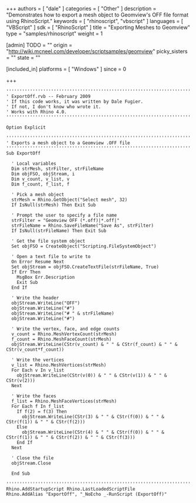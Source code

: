 +++
authors = [ "dale" ]
categories = [ "Other" ]
description = "Demonstrates how to export a mesh object to Geomview's OFF file format using RhinoScript."
keywords = [ "rhinoscript", "vbscript" ]
languages = [ "VBScript" ]
sdk = [ "RhinoScript" ]
title = "Exporting Meshes to Geomview"
type = "samples/rhinoscript"
weight = 1

[admin]
TODO = ""
origin = "http://wiki.mcneel.com/developer/scriptsamples/geomview"
picky_sisters = ""
state = ""

[included_in]
platforms = [ "Windows" ]
since = 0

+++

```vbnet
'''''''''''''''''''''''''''''''''''''''''''''''''''''''''''''''''''''''''''''
' ExportOff.rvb -- February 2009
' If this code works, it was written by Dale Fugier.
' If not, I don't know who wrote it.
' Works with Rhino 4.0.
'''''''''''''''''''''''''''''''''''''''''''''''''''''''''''''''''''''''''''''

Option Explicit

'''''''''''''''''''''''''''''''''''''''''''''''''''''''''''''''''''''''''''''
' Exports a mesh object to a Geomview .OFF file
'''''''''''''''''''''''''''''''''''''''''''''''''''''''''''''''''''''''''''''
Sub ExportOff

  ' Local variables
  Dim strMesh, strFilter, strFileName
  Dim objFSO, objStream, i
  Dim v_count, v_list, v
  Dim f_count, f_list, f

  ' Pick a mesh object
  strMesh = Rhino.GetObject("Select mesh", 32)
  If IsNull(strMesh) Then Exit Sub

  ' Prompt the user to specify a file name    
  strFilter = "Geomview OFF (*.off)|*.off|"
  strFileName = Rhino.SaveFileName("Save As", strFilter)
  If IsNull(strFileName) Then Exit Sub

  ' Get the file system object
  Set objFSO = CreateObject("Scripting.FileSystemObject")

  ' Open a text file to write to
  On Error Resume Next
  Set objStream = objFSO.CreateTextFile(strFileName, True)
  If Err Then
    MsgBox Err.Description
    Exit Sub
  End If

  ' Write the header
  objStream.WriteLine("OFF")
  objStream.WriteLine("#")
  objStream.WriteLine("# " & strFileName)
  objStream.WriteLine("#")

  ' Write the vertex, face, and edge counts
  v_count = Rhino.MeshVertexCount(strMesh)
  f_count = Rhino.MeshFaceCount(strMesh)
  objStream.WriteLine(CStr(v_count) & " " & CStr(f_count) & " " & CStr(v_count*f_count))

  ' Write the vertices
  v_list = Rhino.MeshVertices(strMesh)
  For Each v In v_list
    objStream.WriteLine(CStr(v(0)) & " " & CStr(v(1)) & " " & CStr(v(2)))
  Next

  ' Write the faces
  f_list = Rhino.MeshFaceVertices(strMesh)
  For Each f In f_list
    If f(2) = f(3) Then
      objStream.WriteLine(CStr(3) & " " & CStr(f(0)) & " " & CStr(f(1)) & " " & CStr(f(2)))
    Else
      objStream.WriteLine(CStr(4) & " " & CStr(f(0)) & " " & CStr(f(1)) & " " & CStr(f(2)) & " " & CStr(f(3)))
    End If
  Next

  ' Close the file
  objStream.Close

  End Sub

'''''''''''''''''''''''''''''''''''''''''''''''''''''''''''''''''''''''''''''
Rhino.AddStartupScript Rhino.LastLoadedScriptFile
Rhino.AddAlias "ExportOff", "_NoEcho _-RunScript (ExportOff)"
```
